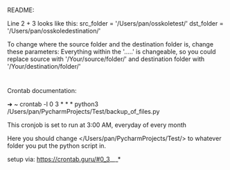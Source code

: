README:

Line 2 + 3 looks like this:
src_folder = '/Users/pan/osskoletest/'
dst_folder = '/Users/pan/osskoledestination/'

To change where the source folder and the destination folder is, change these parameters: Everything within the '.....' is changeable, so you could replace source with '/Your/source/folder/' and destination folder with '/Your/destination/folder/'

#
#

Crontab documentation:

➜  ~ crontab -l
0 3 * * * python3 /Users/pan/PycharmProjects/Test/backup_of_files.py

This cronjob is set to run at 3:00 AM, everyday of every month

Here you should change </Users/pan/PycharmProjects/Test/> to whatever folder you put the python script in.

setup via:
https://crontab.guru/#0_3_*_*_*
